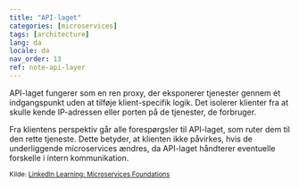 ```yaml
---
title: "API-laget"
categories: [microservices]
tags: [architecture]
lang: da
locale: da
nav_order: 13
ref: note-api-layer
---
```

API-laget fungerer som en ren proxy, der eksponerer tjenester gennem ét indgangspunkt uden at tilføje klient-specifik logik. Det isolerer klienter fra at skulle kende IP-adressen eller porten på de tjenester, de forbruger.

Fra klientens perspektiv går alle forespørgsler til API-laget, som ruter dem til den rette tjeneste. Dette betyder, at klienten ikke påvirkes, hvis de underliggende microservices ændres, da API-laget håndterer eventuelle forskelle i intern kommunikation.

<small> Kilde: [LinkedIn Learning: Microservices Foundations](https://www.linkedin.com/learning/microservices-foundations-23469069?contextUrn=urn%3Ali%3AlyndaLearningPath%3A645bcd56498e6459e79b3c71&u=57075649)</small>